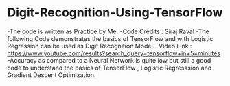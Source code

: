 # Digit-Recognition-Using-TensorFlow
-The code is written as Practice by Me. 
-Code Credits : Siraj Raval
-The following Code demonstrates the basics of TensorFlow and with Logistic Regression can be used as Digit Recognition 
  Model.
-Video Link : https://www.youtube.com/results?search_query=tensorflow+in+5+minutes
-Accuracy as compared to a Neural Network is quite low but still a good code to understand the basics of TensorFlow , Logistic Regresssion and Gradient Descent Optimization.